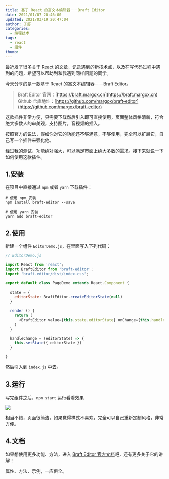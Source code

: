 ```yaml
---
title: 基于 React 的富文本编辑器－－Braft Editor
date: 2021/01/07 20:46:00
updated: 2021/03/19 20:47:04
author: 子舒
categories: 
  - 编程技术
tags: 
  - react
  - 组件
thumb: 
---
```




最近发了很多关于 React 的文章，记录遇到的新技术点，以及在写代码过程中遇到的问题，希望可以帮助到和我遇到同样问题的同学。

今天分享的是一款基于 React 的富文本编辑器－－Braft Editor。

<!-- more -->

>Braft Editor 官网：[https://braft.margox.cn](https://braft.margox.cn)
>Github 仓库地址：[https://github.com/margox/braft-editor](https://github.com/margox/braft-editor)

这款插件非常方便，只需要下载然后引入即可直接使用，页面整体风格清新，符合绝大多数人的审美观，支持图片，音视频的插入。

按照官方的说法，假如你对它的功能还不够满意，不够使用，完全可以扩展它，自己写一个插件来强化他。

经过我的测试，功能绝对强大，可以满足市面上绝大多数的需求。接下来就说一下如何使用这款插件。

## 1.安装

在项目中直接通过 `npm` 或者 `yarn` 下载插件：

```shell
# 使用 npm 安装
npm install braft-editor --save

# 使用 yarn 安装
yarn add braft-editor
```

## 2.使用

新建一个组件 `EditorDemo.js`，在里面写入下列代码：

```js
// EditorDemo.js

import React from 'react';
import BraftEditor from 'braft-editor';
import 'braft-editor/dist/index.css';

export default class PageDemo extends React.Component {

  state = {
    editorState: BraftEditor.createEditorState(null)
  }

  render () {
    return (
      <BraftEditor value={this.state.editorState} onChange={this.handleChange}/>
    )
  }

  handleChange = (editorState) => {
    this.setState({ editorState })
  }

}
```

然后引入到 `index.js` 中去。

## 3.运行

写完组件之后，`npm start` 运行看看效果

![](https://shuxhan-imgbed.oss-cn-hangzhou.aliyuncs.com/img/20210108143022.png)

相当不错，页面很简洁，如果觉得样式不喜欢，完全可以自己重新定制风格，非常方便。

## 4.文档

如果想使用更多功能、方法，进入 [Braft Editor 官方文档](https://www.yuque.com/braft-editor/be/gz44tn)吧，还有更多关于它的讲解！

属性、方法、示例，一应俱全。